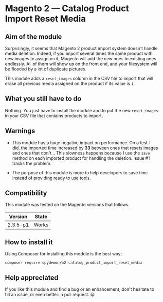 # Magento 2 — Catalog Product Import Reset Media

## Aim of the module

Surprisingly, it seems that Magento 2 product import system doesn't handle media deletion. Indeed, if you import several times the same product with new images to assign on it, Magento will add the new ones to existing ones endlessly. All of them will show up on the front end, and your filesystem will be flooded by a lot of duplicate pictures.

This module adds a `reset_images` column in the CSV file to import that will erase all previous media assigned on the product if its value is `1`.

## What you still have to do

Nothing. You just have to install the module and to put the new `reset_images` in your CSV file that contains products to import.

## Warnings

  * This module has a huge negative impact on performance. On a test I did, the imported time increased by **33** between ones that resets images and ones that don't…
This slowness happens because I use the `save` method on each imported product for handling the deletion. Issue #1 tracks the problem.

  * The purpose of this module is more to help developers to save time instead of providing ready to use tools.
## Compatibility

This module was tested on the Magento versions that follows.

| Version | State |
| ------- | ----- |
| 2.3.5-p1 | Works |

## How to install it

Using Composer for installing this module is the best way:

```
composer require spydemon/m2-catalog_product_import_reset_media
```

## Help appreciated

If you like this module and find a bug or an enhancement, don't hesitate to fill an issue, or even better: a pull request. 😀
